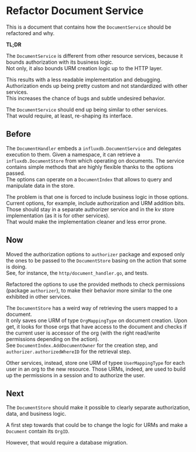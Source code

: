 # Refactor Document Service

This is a document that contains how the `DocumentService` should be refactored and why.

__TL;DR__

The `DocumentService` is different from other resource services, because it bounds authorization with its business logic.  
Not only, it also bounds URM creation logic up to the HTTP layer.

This results with a less readable implementation and debugging.  
Authorization ends up being pretty custom and not standardized with other services.  
This increases the chance of bugs and subtle undesired behavior.

The `DocumentService` should end up being similar to other services.  
That would require, at least, re-shaping its interface.

## Before

The `DocumentHandler` embeds a `influxdb.DocumentService` and delegates execution to them. 
Given a namespace, it can retrieve a `influxdb.DocumentStore` from which operating on documents.
The service contains simple methods that are highly flexible thanks to the options passed.  
The options can operate on a `DocumentIndex` that allows to query and manipulate data in the store.

The problem is that one is forced to include business logic in those options.  
Current options, for example, include authorization and URM addition bits.  
Those should stay in a separate authorizer service and in the kv store implementation (as it is for other services).  
That would make the implementation cleaner and less error prone.

## Now

Moved the authorization options to `authorizer` package and exposed only the ones to be passed to the `DocumentStore` basing on the action that some is doing.  
See, for instance, the `http/document_handler.go`, and tests.

Refactored the options to use the provided methods to check permissions (package `authorizer`), to make their behavior more similar to the one exhibited in other services.

The `DocumentStore` has a weird way of retrieving the users mapped to a document.  
It only saves one URM of type `OrgMappingType` on document creation.
Upon get, it looks for those orgs that have access to the document and checks if the current user is accessor of the org (with the right read/write permissions depending on the action).  
See `DocumentIndex.AddDocumentOwner` for the creation step, and `authorizer.authorizedWhereID` for the retrieval step.

Other services, instead, store one URM of typee `UserMappingType` for each user in an org to the new resource.
Those URMs, indeed, are used to build up the permissions in a session and to authorize the user.

## Next

The `DocumentStore` should make it possible to clearly separate authorization, data, and business logic.

A first step towards that could be to change the logic for URMs and make a `Document` contain its `OrgID`.

However, that would require a database migration.
